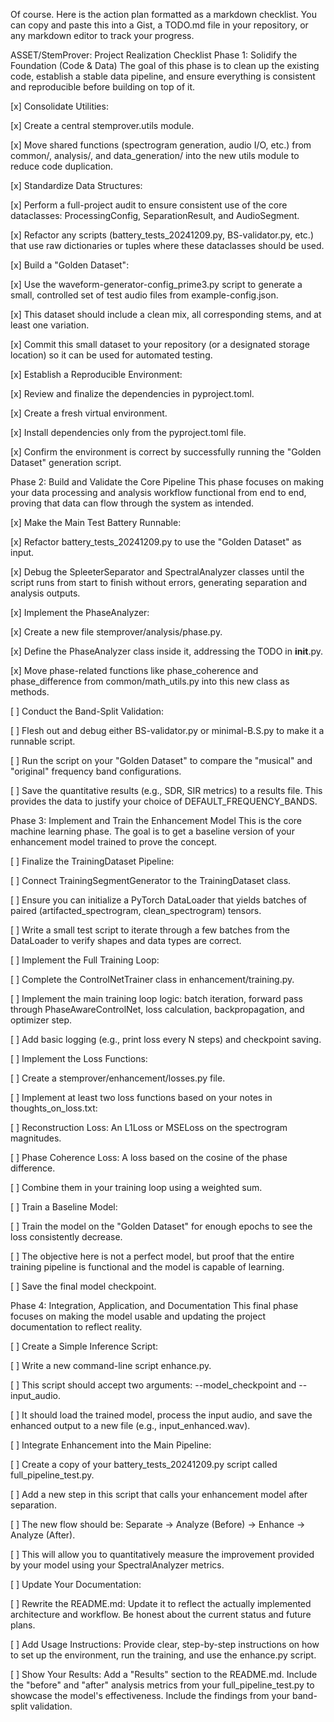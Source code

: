 Of course. Here is the action plan formatted as a markdown checklist. You can copy and paste this into a Gist, a TODO.md file in your repository, or any markdown editor to track your progress.

ASSET/StemProver: Project Realization Checklist
Phase 1: Solidify the Foundation (Code & Data)
The goal of this phase is to clean up the existing code, establish a stable data pipeline, and ensure everything is consistent and reproducible before building on top of it.

[x] Consolidate Utilities:

[x] Create a central stemprover.utils module.

[x] Move shared functions (spectrogram generation, audio I/O, etc.) from common/, analysis/, and data_generation/ into the new utils module to reduce code duplication.

[x] Standardize Data Structures:

[x] Perform a full-project audit to ensure consistent use of the core dataclasses: ProcessingConfig, SeparationResult, and AudioSegment.

[x] Refactor any scripts (battery_tests_20241209.py, BS-validator.py, etc.) that use raw dictionaries or tuples where these dataclasses should be used.

[x] Build a "Golden Dataset":

[x] Use the waveform-generator-config_prime3.py script to generate a small, controlled set of test audio files from example-config.json.

[x] This dataset should include a clean mix, all corresponding stems, and at least one variation.

[x] Commit this small dataset to your repository (or a designated storage location) so it can be used for automated testing.

[x] Establish a Reproducible Environment:

[x] Review and finalize the dependencies in pyproject.toml.

[x] Create a fresh virtual environment.

[x] Install dependencies only from the pyproject.toml file.

[x] Confirm the environment is correct by successfully running the "Golden Dataset" generation script.

Phase 2: Build and Validate the Core Pipeline
This phase focuses on making your data processing and analysis workflow functional from end to end, proving that data can flow through the system as intended.

[x] Make the Main Test Battery Runnable:

[x] Refactor battery_tests_20241209.py to use the "Golden Dataset" as input.

[x] Debug the SpleeterSeparator and SpectralAnalyzer classes until the script runs from start to finish without errors, generating separation and analysis outputs.

[x] Implement the PhaseAnalyzer:

[x] Create a new file stemprover/analysis/phase.py.

[x] Define the PhaseAnalyzer class inside it, addressing the TODO in __init__.py.

[x] Move phase-related functions like phase_coherence and phase_difference from common/math_utils.py into this new class as methods.

[ ] Conduct the Band-Split Validation:

[ ] Flesh out and debug either BS-validator.py or minimal-B.S.py to make it a runnable script.

[ ] Run the script on your "Golden Dataset" to compare the "musical" and "original" frequency band configurations.

[ ] Save the quantitative results (e.g., SDR, SIR metrics) to a results file. This provides the data to justify your choice of DEFAULT_FREQUENCY_BANDS.

Phase 3: Implement and Train the Enhancement Model
This is the core machine learning phase. The goal is to get a baseline version of your enhancement model trained to prove the concept.

[ ] Finalize the TrainingDataset Pipeline:

[ ] Connect TrainingSegmentGenerator to the TrainingDataset class.

[ ] Ensure you can initialize a PyTorch DataLoader that yields batches of paired (artifacted_spectrogram, clean_spectrogram) tensors.

[ ] Write a small test script to iterate through a few batches from the DataLoader to verify shapes and data types are correct.

[ ] Implement the Full Training Loop:

[ ] Complete the ControlNetTrainer class in enhancement/training.py.

[ ] Implement the main training loop logic: batch iteration, forward pass through PhaseAwareControlNet, loss calculation, backpropagation, and optimizer step.

[ ] Add basic logging (e.g., print loss every N steps) and checkpoint saving.

[ ] Implement the Loss Functions:

[ ] Create a stemprover/enhancement/losses.py file.

[ ] Implement at least two loss functions based on your notes in thoughts_on_loss.txt:

[ ] Reconstruction Loss: An L1Loss or MSELoss on the spectrogram magnitudes.

[ ] Phase Coherence Loss: A loss based on the cosine of the phase difference.

[ ] Combine them in your training loop using a weighted sum.

[ ] Train a Baseline Model:

[ ] Train the model on the "Golden Dataset" for enough epochs to see the loss consistently decrease.

[ ] The objective here is not a perfect model, but proof that the entire training pipeline is functional and the model is capable of learning.

[ ] Save the final model checkpoint.

Phase 4: Integration, Application, and Documentation
This final phase focuses on making the model usable and updating the project documentation to reflect reality.

[ ] Create a Simple Inference Script:

[ ] Write a new command-line script enhance.py.

[ ] This script should accept two arguments: --model_checkpoint and --input_audio.

[ ] It should load the trained model, process the input audio, and save the enhanced output to a new file (e.g., input_enhanced.wav).

[ ] Integrate Enhancement into the Main Pipeline:

[ ] Create a copy of your battery_tests_20241209.py script called full_pipeline_test.py.

[ ] Add a new step in this script that calls your enhancement model after separation.

[ ] The new flow should be: Separate -> Analyze (Before) -> Enhance -> Analyze (After).

[ ] This will allow you to quantitatively measure the improvement provided by your model using your SpectralAnalyzer metrics.

[ ] Update Your Documentation:

[ ] Rewrite the README.md: Update it to reflect the actually implemented architecture and workflow. Be honest about the current status and future plans.

[ ] Add Usage Instructions: Provide clear, step-by-step instructions on how to set up the environment, run the training, and use the enhance.py script.

[ ] Show Your Results: Add a "Results" section to the README.md. Include the "before" and "after" analysis metrics from your full_pipeline_test.py to showcase the model's effectiveness. Include the findings from your band-split validation.
